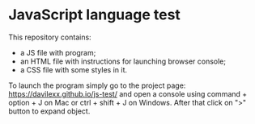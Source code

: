 # JavaScript language test

This repository contains:
- a JS file with program;
- an HTML file with instructions for launching browser console;
- a CSS file with some styles in it.

To launch the program simply go to the project page: https://davilexx.github.io/js-test/ and open a console using command + option + J on Mac or ctrl + shift + J on Windows. After that click on ">" button to expand object.
